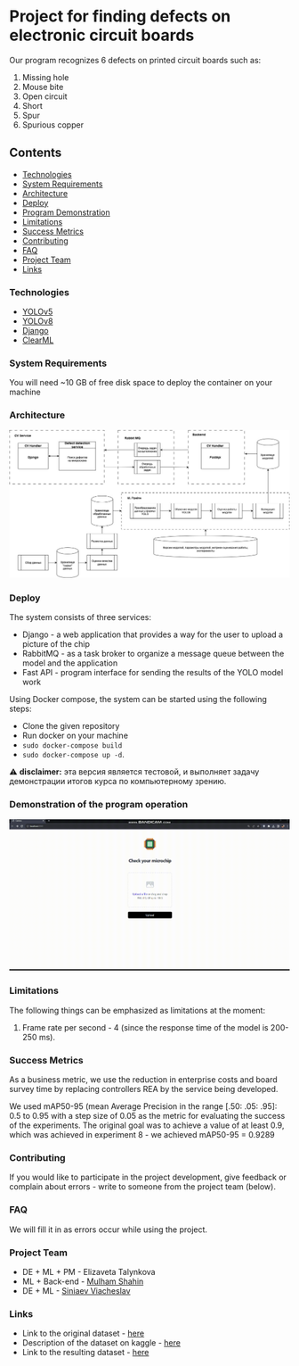 # Project for finding defects on electronic circuit boards
Our program recognizes 6 defects on printed circuit boards such as:
1. Missing hole
2. Mouse bite
3. Open circuit
4. Short
5. Spur
6. Spurious copper

## Contents
- [Technologies](#technologies)
- [System Requirements](#system-requirements)
- [Architecture](#architecture)
- [Deploy](#deploy)
- [Program Demonstration](#demonstration-of-the-program-operation)
- [Limitations](#limitations)
- [Success Metrics](#success-metrics)
- [Contributing](#contributing)
- [FAQ](#faq)
- [Project Team](#project-team)
- [Links](#links)


### Technologies
- [YOLOv5](https://github.com/ultralytics/yolov5)
- [YOLOv8](https://github.com/ultralytics/ultralytics)
- [Django](https://www.djangoproject.com)
- [ClearML](https://clear.ml)

### System Requirements 
You will need ~10 GB of free disk space to deploy the container on your machine

### Architecture 

![ml_pipeline.jpg](images/ml_pipeline.jpg)

### Deploy
The system consists of three services: 

- Django - a web application that provides a way for the user to upload a picture of the chip
- RabbitMQ - as a task broker to organize a message queue between the model and the application
- Fast API - program interface for sending the results of the YOLO model work

Using Docker compose, the system can be started using the following steps:

- Clone the given repository
- Run docker on your machine
- ```sudo docker-compose build```
- ```sudo docker-compose up -d```.

⚠️ **disclaimer:** эта версия является тестовой, и выполняет задачу демонстрации итогов курса по компьютерному зрению.

### Demonstration of the program operation

![demo.gif](images%2Fdemo.gif)


### Limitations
The following things can be emphasized as limitations at the moment:
1. Frame rate per second - 4 (since the response time of the model is 200-250 ms).

### Success Metrics
As a business metric, we use the reduction in enterprise costs and board survey time by replacing controllers 
REA by the service being developed.

We used mAP50-95 (mean Average Precision in the range [.50: .05: .95]: 0.5 to 0.95 with a step size of 0.05 as the metric for evaluating the success of the experiments. The original goal was to achieve a value of at least 0.9, which was achieved in experiment 8 - we achieved mAP50-95 = 0.9289

### Contributing
If you would like to participate in the project development, give feedback or complain about errors - write to someone from the project team (below).

### FAQ
We will fill it in as errors occur while using the project.

### Project Team
- DE + ML + PM - Elizaveta Talynkova
- ML + Back-end - [Mulham Shahin](https://www.linkedin.com/in/mulham-shaheen-684352206/)
- DE + ML - [Siniaev Viacheslav](https://www.linkedin.com/in/vyacheslavsinyaev/) 

### Links
- Link to the original dataset - [here](https://www.dropbox.com/s/h0f39nyotddibsb/VOC_PCB.zip?dl=0)
- Description of the dataset on kaggle - [here](https://www.kaggle.com/datasets/sudharshann/pcb-defect-dataset)
- Link to the resulting dataset - [here](https://drive.google.com/drive/folders/1RbKRm6jYgw1rHkB8_KPg4Eu-Q_fVcrPc?usp=sharing)
